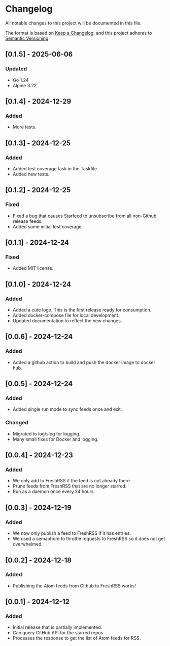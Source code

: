 # Changelog

All notable changes to this project will be documented in this file.

The format is based on [Keep a Changelog](https://keepachangelog.com/en/1.0.0/), and this project
adheres to [Semantic Versioning](https://semver.org/spec/v2.0.0.html).

## [0.1.5] - 2025-06-06

### Updated

- Go 1.24
- Alpine 3.22

## [0.1.4] - 2024-12-29

### Added

- More tests.

## [0.1.3] - 2024-12-25

### Added

- Added test coverage task in the Taskfile.
- Added new tests.

## [0.1.2] - 2024-12-25

### Fixed

- Fixed a bug that causes Starfeed to unsubscribe from all non-Github release feeds.
- Added some initial test coverage.

## [0.1.1] - 2024-12-24

### Fixed

- Added MIT license.

## [0.1.0] - 2024-12-24

### Added

- Added a cute logo. This is the first release ready for consumption.
- Added docker-compose file for local development.
- Updated documentation to reflect the new changes.

## [0.0.6] - 2024-12-24

### Added

- Added a github action to build and push the docker image to docker hub.

## [0.0.5] - 2024-12-24

### Added

- Added single run mode to sync feeds once and exit.

### Changed

- Migrated to log/slog for logging.
- Many small fixes for Docker and logging.

## [0.0.4] - 2024-12-23

### Added

- We only add to FreshRSS if the feed is not already there.
- Prune feeds from FreshRSS that are no longer starred.
- Run as a daemon once every 24 hours.

## [0.0.3] - 2024-12-19

### Added

- We now only publish a feed to FreshRSS if it has entries.
- We used a semaphore to throttle requests to FreshRSS so it does not get overwhelmed.

## [0.0.2] - 2024-12-18

### Added

- Publishing the Atom feeds from Github to FreshRSS works!

## [0.0.1] - 2024-12-12

### Added

- Initial release that is partially implemented.
- Can query GitHub API for the starred repos.
- Processes the response to get the list of Atom feeds for RSS.
